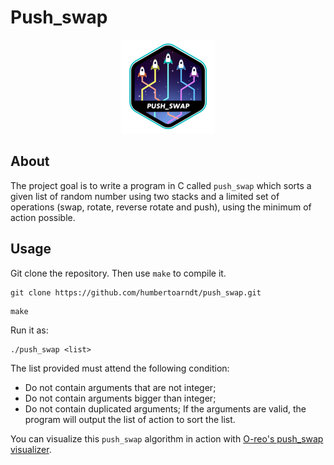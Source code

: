 # Push_swap
<div align="center">

![badge](https://github.com/humbertoarndt/humbertoarndt/blob/main/42_badges/push_swape.png)  

</div>

## About
The project goal is to write a program in C called `push_swap` which sorts a given list of random number using two stacks and a limited set of operations (swap, rotate, reverse rotate and push), using the minimum of action possible.

## Usage
Git clone the repository. Then use `make` to compile it.

```shell
git clone https://github.com/humbertoarndt/push_swap.git
```

```shell
make
```
Run it as:

```shell
./push_swap <list>
```

The list provided must attend the following condition:
* Do not contain arguments that are not integer;
* Do not contain arguments bigger than integer;
* Do not contain duplicated arguments;
If the arguments are valid, the program will output the list of action to sort the list.

You can visualize this `push_swap` algorithm in action with [O-reo's push_swap visualizer](https://github.com/o-reo/push_swap_visualizer).
